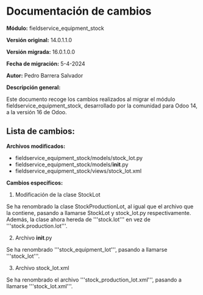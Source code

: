 # Documentación de cambios

**Módulo:** fieldservice_equipment_stock

**Versión original:** 14.0.1.1.0

**Versión migrada:** 16.0.1.0.0

**Fecha de migración:** 5-4-2024

**Autor:** Pedro Barrera Salvador

**Descripción general:**

Este documento recoge los cambios realizados al migrar el módulo fieldservice_equipment_stock, desarrollado por la comunidad para Odoo 14, a la versión 16 de Odoo.


## Lista de cambios:

**Archivos modificados:**

* fieldservice_equipment_stock/models/stock_lot.py
* fieldservice_equipment_stock/models/__init__.py
* fieldservice_equipment_stock/views/stock_lot.xml

**Cambios específicos:**

1. Modificación de la clase StockLot

Se ha renombrado la clase StockProductionLot, al igual que el archivo que la contiene, pasando a llamarse StockLot y stock_lot.py respectivamente. Además, la clase ahora hereda de '''stock.lot''' en vez de '''stock.production.lot'''.

2. Archivo __init__.py

Se ha renombrado '''stock_equipment_lot''', pasando a llamarse '''stock_lot'''.

3. Archivo stock_lot.xml

Se ha renombrado el archivo '''stock_production_lot.xml''', pasando a llamarse '''stock_lot.xml'''.